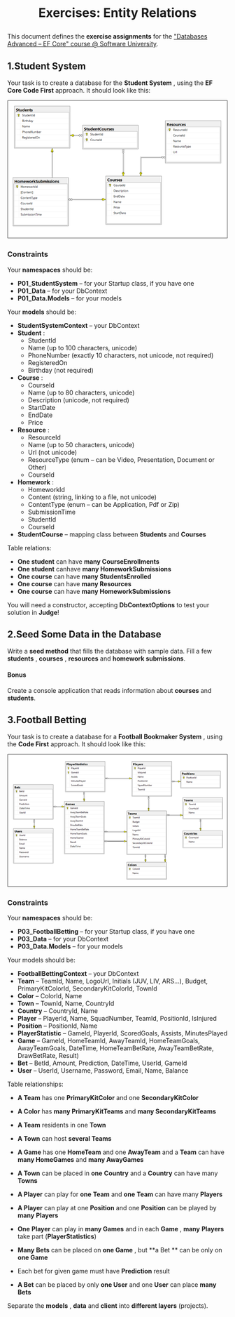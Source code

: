 ﻿# <p align="center"> Exercises: Entity Relations </p>

This document defines the **exercise assignments** for the [&quot;Databases Advanced – EF Core&quot; course @ Software University](https://softuni.bg/trainings/1741/databases-advanced-entity-framework-october-2017).

## 1.Student System

Your task is to create a database for the **Student System** , using the **EF Core Code First** approach. It should look like this:


![Not fount](/DBFundamentals/Databases-Advanced/images/54.png)

### Constraints

Your **namespaces** should be:

- **P01_StudentSystem** – for your Startup class, if you have one
- **P01_Data** – for your DbContext
- **P01_Data.Models** – for your models

Your **models** should be:

- **StudentSystemContext** – your DbContext
- **Student** :
  - StudentId
  - Name (up to 100 characters, unicode)
  - PhoneNumber (exactly 10 characters, not unicode, not required)
  - RegisteredOn
  - Birthday (not required)
- **Course** :
  - CourseId
  - Name (up to 80 characters, unicode)
  - Description (unicode, not required)
  - StartDate
  - EndDate
  - Price
- **Resource** :
  - ResourceId
  - Name (up to 50 characters, unicode)
  - Url (not unicode)
  - ResourceType (enum – can be Video, Presentation, Document or Other)
  - CourseId
- **Homework** :
  - HomeworkId
  - Content (string, linking to a file, not unicode)
  - ContentType (enum – can be Application, Pdf or Zip)
  - SubmissionTime
  - StudentId
  - CourseId
- **StudentCourse** – mapping class between **Students** and **Courses**

Table relations:

- **One student** can have **many CourseEnrollments**
- **One student** canhave **many HomeworkSubmissions**
- **One course** can have **many StudentsEnrolled**
- **One course** can have **many Resources**
- **One course** can have **many HomeworkSubmissions**

You will need a constructor, accepting **DbContextOptions** to test your solution in **Judge**!

## 2.Seed Some Data in the Database

Write a **seed method** that fills the database with sample data.
Fill a few **students** , **courses** , **resources** and **homework submissions**.

#### Bonus

Create a console application that reads information about **courses** and **students**.

## 3.Football Betting

Your task is to create a database for a **Football Bookmaker System** , using the **Code First** approach. It should look like this:

![Not fount](/DBFundamentals/Databases-Advanced/images/55.png)

### Constraints

Your **namespaces** should be:

- **P03_FootballBetting** – for your Startup class, if you have one
- **P03_Data** – for your DbContext
- **P03_Data.Models** – for your models

Your models should be:

- **FootballBettingContext** – your DbContext
- **Team** – TeamId, Name, LogoUrl, Initials (JUV, LIV, ARS…), Budget, PrimaryKitColorId, SecondaryKitColorId, TownId
- **Color** – ColorId, Name
- **Town** – TownId, Name, CountryId
- **Country** – CountryId, Name
- **Player** – PlayerId, Name, SquadNumber, TeamId, PositionId, IsInjured
- **Position** – PositionId, Name
- **PlayerStatistic** – GameId, PlayerId, ScoredGoals, Assists, MinutesPlayed
- **Game** – GameId, HomeTeamId, AwayTeamId, HomeTeamGoals, AwayTeamGoals, DateTime, HomeTeamBetRate, AwayTeamBetRate, DrawBetRate, Result)
- **Bet** – BetId, Amount, Prediction, DateTime, UserId, GameId
- **User** – UserId, Username, Password, Email, Name, Balance

Table relationships:

- **A Team** has one **PrimaryKitColor** and one **SecondaryKitColor**
- **A Color** has **many PrimaryKitTeams** and **many SecondaryKitTeams**

- **A Team** residents in one **Town**
- **A Town** can host **several Teams**
- **A Game** has one **HomeTeam** and one **AwayTeam** and a **Team** can have **many HomeGames** and **many AwayGames**
- **A Town** can be placed in **one** **Country** and a **Country** can have many **Towns**
- **A Player** can play for **one** **Team** and **one** **Team** can have many **Players**
- **A Player** can play at one **Position** and one **Position** can be played by **many** **Players**
- **One** **Player** can play in **many Games** and in each **Game** , **many** **Players** take part (**PlayerStatistics**)
- **Many** **Bets** can be placed on **one Game** , but **a Bet ** can be only on **one Game**
- Each bet for given game must have **Prediction** result
- **A Bet** can be placed by only **one User** and one **User** can place **many Bets**

Separate the **models** , **data** and **client** into **different layers** (projects).
